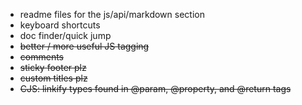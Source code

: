 - readme files for the js/api/markdown section
- keyboard shortcuts
- doc finder/quick jump
- ~~better / more useful JS tagging~~
- ~~comments~~
- ~~sticky footer plz~~
- ~~custom titles plz~~
- ~~CJS: linkify types found in @param, @property, and @return tags~~
